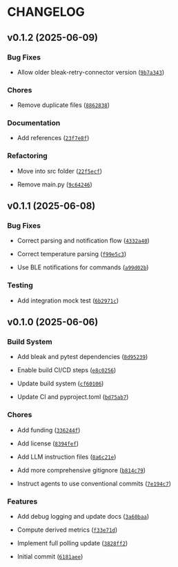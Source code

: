 # CHANGELOG


## v0.1.2 (2025-06-09)

### Bug Fixes

- Allow older bleak-retry-connector version
  ([`9b7a343`](https://github.com/IAmTheMitchell/sok-ble/commit/9b7a34356282885bcc0c14da42e3fe142c6347f6))

### Chores

- Remove duplicate files
  ([`8862838`](https://github.com/IAmTheMitchell/sok-ble/commit/8862838245b4096bff1c8506da67e1e676ebdcc5))

### Documentation

- Add references
  ([`23f7e8f`](https://github.com/IAmTheMitchell/sok-ble/commit/23f7e8fbd367115d6ac9890feafa249014a14488))

### Refactoring

- Move into src folder
  ([`22f5ecf`](https://github.com/IAmTheMitchell/sok-ble/commit/22f5ecf3b0f6b2ae30b8b2a0d140360027d45ed1))

- Remove main.py
  ([`9c64246`](https://github.com/IAmTheMitchell/sok-ble/commit/9c64246565b74bf0a000263ed58ed8f9dde42e13))


## v0.1.1 (2025-06-08)

### Bug Fixes

- Correct parsing and notification flow
  ([`4332a40`](https://github.com/IAmTheMitchell/sok-ble/commit/4332a401f9c91727bbd7f9fbdde1fc4e3fe96863))

- Correct temperature parsing
  ([`f99e5c3`](https://github.com/IAmTheMitchell/sok-ble/commit/f99e5c3d8f39b6a84ae5f42083d6e21ad6d4dbdc))

- Use BLE notifications for commands
  ([`a99d02b`](https://github.com/IAmTheMitchell/sok-ble/commit/a99d02b3f37221e8becf893ba570c6cd8eadfbd7))

### Testing

- Add integration mock test
  ([`6b2971c`](https://github.com/IAmTheMitchell/sok-ble/commit/6b2971cb9b078a4289681a0f180fc3ef248d5828))


## v0.1.0 (2025-06-06)

### Build System

- Add bleak and pytest dependencies
  ([`8d95239`](https://github.com/IAmTheMitchell/sok-ble/commit/8d9523999267eb60ed745a4c7311869cf7e10e66))

- Enable build CI/CD steps
  ([`e8c0256`](https://github.com/IAmTheMitchell/sok-ble/commit/e8c0256f427410f246a6849fff1c1e13c81e07bc))

- Update build system
  ([`cf60106`](https://github.com/IAmTheMitchell/sok-ble/commit/cf60106b73c495e7346268d1dfb54ea209c89786))

- Update CI and pyproject.toml
  ([`bd75ab7`](https://github.com/IAmTheMitchell/sok-ble/commit/bd75ab77cbd009cd6bcf8f6598e85129161fb91e))

### Chores

- Add funding
  ([`336244f`](https://github.com/IAmTheMitchell/sok-ble/commit/336244f7abdb0d37d3d841034cf18ef411f81b89))

- Add license
  ([`8394fef`](https://github.com/IAmTheMitchell/sok-ble/commit/8394fef0f82cd26608407b77d327e051c8a00909))

- Add LLM instruction files
  ([`8a6c21e`](https://github.com/IAmTheMitchell/sok-ble/commit/8a6c21e22f707ab710bd8055c4591ea639059089))

- Add more comprehensive gitignore
  ([`b814c79`](https://github.com/IAmTheMitchell/sok-ble/commit/b814c79600104776b36f556eb1be55b5c79067ed))

- Instruct agents to use conventional commits
  ([`7e194c7`](https://github.com/IAmTheMitchell/sok-ble/commit/7e194c77d6ecfc3676c52e60526d8b8701bb5323))

### Features

- Add debug logging and update docs
  ([`3a60baa`](https://github.com/IAmTheMitchell/sok-ble/commit/3a60baa27fea9b5ce89b924ece0926f55f2ff9d7))

- Compute derived metrics
  ([`f33e71d`](https://github.com/IAmTheMitchell/sok-ble/commit/f33e71da4214a6bebe3b0ca5e5c086fb87b5842e))

- Implement full polling update
  ([`3828ff2`](https://github.com/IAmTheMitchell/sok-ble/commit/3828ff2f73ef658c8fd1762ef87c10e0a842d85e))

- Initial commit
  ([`6181aee`](https://github.com/IAmTheMitchell/sok-ble/commit/6181aee704f821df9d4ed15bd7b68d24ee13c67c))
